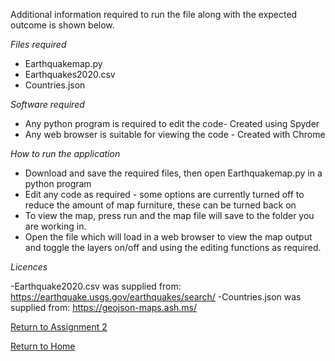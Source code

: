 Additional information required to run the file along with the expected outcome is shown below.

*Files required*

- Earthquakemap.py
- Earthquakes2020.csv
- Countries.json

*Software required*

- Any python program is required to edit the code- Created using Spyder
- Any web browser is suitable for viewing the code - Created with Chrome

*How to run the application*

- Download and save the required files, then open Earthquakemap.py in a python program
- Edit any code as required - some options are currently turned off to reduce the amount of map furniture, these can be turned back on
- To view the map, press run and the map file will save to the folder you are working in.
- Open the file which will load in a web browser to view the map output and toggle the layers on/off and using the editing functions as required.


*Licences*

-Earthquake2020.csv was supplied from: https://earthquake.usgs.gov/earthquakes/search/
-Countries.json was supplied from: https://geojson-maps.ash.ms/

[Return to Assignment 2](https://daisymay55.github.io/Assignment2.html)

[Return to Home](https://daisymay55.github.io/home.html)
